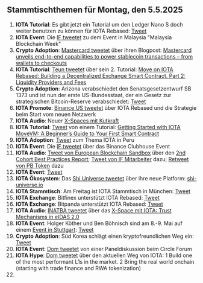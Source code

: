 ## Stammtischthemen für Montag, den 5.5.2025

1. **IOTA Tutorial**: Es gibt jetzt ein Tutorial um den Ledger Nano S doch weiter benutzen zu können für IOTA Rebased: [Tweet](https://x.com/Cigamatoi/status/1916882833949311245) 
2. **IOTA Event**: Die [IF tweetet](https://x.com/iota/status/1916905844517613646) zu dem Event in Malaysia "Malaysia Blockchain Week"
3. **Crypto Adoption**: [Mastercard tweetet](https://x.com/MastercardNews/status/1916896208187986114) über ihren Blogpost: [Mastercard unveils end-to-end capabilities to power stablecoin transactions – from wallets to checkouts](https://www.mastercard.com/news/press/2025/april/mastercard-unveils-end-to-end-capabilities-to-power-stablecoin-transactions-from-wallets-to-checkouts/)
4. **IOTA Tutorial**: [Teun tweetet](https://x.com/teunvw5/status/1916865321345876255) über sein 2. Tutorial: [Move on IOTA Rebased: Building a Decentralized Exchange Smart Contract. Part 2: Liquidity Providers and Fees](https://teunvw14.github.io/posts/iota-move-dex-pt2/)
5. **Crypto Adoption**: Arizona verabschiedet den Senatsgesetzentwurf SB 1373 und ist nun der erste US-Bundesstaat, der ein Gesetz zur strategischen Bitcoin-Reserve verabschiedet: [Tweet](https://x.com/SimplyBitcoinTV/status/1916962843599003812)
6. **IOTA Promote**: [Binance US tweetet](https://x.com/BinanceUS/status/1916981121511805093) über IOTA Rebased und die Strategie beim Start vom neuen Netzwerk
7. **IOTA Audio**: Neuer [X-Spaces mit Kutkraft](https://x.com/kutkraft/status/1917115467292152294)
8. **IOTA Tutorial**: [Tweet](https://x.com/zizicrypt/status/1916796912524538349) von einem Tutorial: [Getting Started with IOTA MoveVM: A Beginner’s Guide to Your First Smart Contract](https://medium.com/@cryptogrowthmarketer/getting-started-with-iota-movevm-a-beginners-guide-to-your-first-smart-contract-32e96bd51733)
9. **IOTA Adoption**: [Tweet](https://x.com/reht100/status/1916965311296786548) zum Thema IOTA in Peru
10. **IOTA Event**: Die [IF tweetet](https://x.com/iota/status/1917202214914768916) über das Binance Clubhouse Event
11. **IOTA Audio**: [Tweet von European Blockchain Sandbox](https://x.com/EuropeanSandbox/status/1917158733593088301) über den [2nd Cohort Best Practices Report](https://blockchain-observatory.ec.europa.eu/2nd-cohort-best-practices-report_en); [Tweet von IF Mitarbeiter](https://x.com/_tomjansson/status/1917219722766307706) dazu; [Retweet von PB Token](https://x.com/pbtokn/status/1917326820564939064) dazu
12. **IOTA Event**: [Tweet](https://x.com/ETOSPHERES/status/1917202825869693428)
13. **IOTA Ökosystem**: Das [Shi Universe tweetet](https://x.com/Shiuniverse/status/1917262543178928260) über ihre neue Platform: [shi-universe.io](https://shi-universe.io/)
14. **IOTA Stammtisch**: Am Freitag ist IOTA Stammtisch in München: [Tweet](https://x.com/IotaMunchen/status/1917299158429659303)
15. **IOTA Exchange**: Bitfinex unterstützt IOTA Rebased: [Tweet](https://x.com/GMZeusINV/status/1917252572420677930)
16. **IOTA Exchange**: Bitpanda unterstützt IOTA Rebased: [Tweet](https://x.com/dlt_green/status/1917189650369724862)
17. **IOTA Audio**: [INATBA tweetet](https://x.com/INATBA_org/status/1917142457113890929) über das [X-Space mit IOTA: Trust Mechanisms in eIDAS 2.0](https://x.com/i/spaces/1kvKpyVERQgGE)
18. **IOTA Event**: Holger Köther und Ben Böhnisch sind am 8.-9. Mai auf einem [Event in Stuttgart](https://event.cyberlaend.eu/willkommen): [Tweet](https://x.com/ETOSPHERES/status/1917202825869693428)
19. **Crypto Adoption**: Süd Korea schlägt einen kryptofreundlichen Weg ein: [Tweet](https://x.com/BTC_Archive/status/1917165808364462147)
20. **IOTA Event**: [Dom tweetet](https://x.com/DomSchiener/status/1917252543392215250) von einer Paneldiskussion beim Circle Forum
21. **IOTA Hype**: [Dom tweetet](https://x.com/DomSchiener/status/1917250332729708753) über den aktuellen Weg von IOTA: 1 Build one of the most performant L1s in the market. 2 Bring the real world onchain (starting with trade finance and RWA tokenization)
22. 
   

